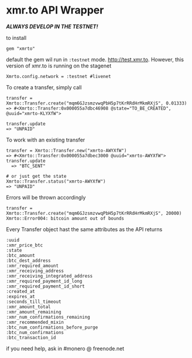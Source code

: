 
# xmr.to API Wrapper

***ALWAYS DEVELOP IN THE TESTNET!***

to install

    gem "xmrto"




default the gem wil run in `:testnet` mode. http://test.xmr.to. However, this version of xmr.to is running on the stagenet

    Xmrto.config.network = :testnet #livenet

To create a transfer, simply call

    transfer = Xmrto::Transfer.create("mqm6GJzsmzvwqPbH5p7tKrRRdHrMkmRXjS", 0.01333)
    => #<Xmrto::Transfer:0x000055a7dbc46908 @state="TO_BE_CREATED", @uuid="xmrto-KLYXfW">

    transfer.update
    => "UNPAID"

To work with an existing transfer

    transfer = Xmrto::Transfer.new("xmrto-AWYXfW")
    => #<Xmrto::Transfer:0x000055a7dbec3000 @uuid="xmrto-AWYXfW">
    transfer.update
	  => "BTC_SENT"

    # or just get the state
    Xmrto::Transfer.status("xmrto-AWYXfW")
    => "UNPAID"




Errors will be thrown accordingly

    transfer = Xmrto::Transfer.create("mqm6GJzsmzvwqPbH5p7tKrRRdHrMkmRXjS", 20000)
    Xmrto::Error004: bitcoin amount out of bounds




Every Transfer object hast the same attributes as the API returns

    :uuid
    :xmr_price_btc
    :state
    :btc_amount
    :btc_dest_address
    :xmr_required_amount
    :xmr_receiving_address
    :xmr_receiving_integrated_address
    :xmr_required_payment_id_long
    :xmr_required_payment_id_short
    :created_at
    :expires_at
    :seconds_till_timeout
    :xmr_amount_total
    :xmr_amount_remaining
    :xmr_num_confirmations_remaining
    :xmr_recommended_mixin
    :btc_num_confirmations_before_purge
    :btc_num_confirmations
    :btc_transaction_id


if you need help, ask in #monero @ freenode.net
